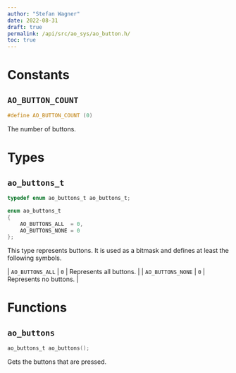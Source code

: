 ```yaml
---
author: "Stefan Wagner"
date: 2022-08-31
draft: true
permalink: /api/src/ao_sys/ao_button.h/
toc: true
---
```


# Constants

## `AO_BUTTON_COUNT`

```c
#define AO_BUTTON_COUNT (0)
```

The number of buttons.

# Types

## `ao_buttons_t`

```c
typedef enum ao_buttons_t ao_buttons_t;
```

```c
enum ao_buttons_t
{
    AO_BUTTONS_ALL  = 0,
    AO_BUTTONS_NONE = 0
};
```

This type represents buttons. It is used as a bitmask and defines at least the following symbols.

| `AO_BUTTONS_ALL` | `0` | Represents all buttons. |
| `AO_BUTTONS_NONE` | `0` | Represents no buttons. |

# Functions

## `ao_buttons`

```c
ao_buttons_t ao_buttons();
```

Gets the buttons that are pressed.
